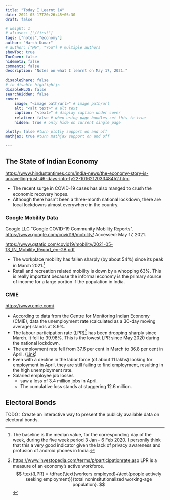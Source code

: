 ```yaml
---
title: "Today I Learnt 14"
date: 2021-05-17T20:26:45+05:30
draft: false

# weight: 1
# aliases: ["/first"]
tags: ["notes","economy"]
author: "Harsh Kumar"
# author: ["Me", "You"] # multiple authors
showToc: true
TocOpen: false
hidemeta: false
comments: false
description: "Notes on what I learnt on May 17, 2021."

disableShare: false
# to disable highlightjs
disableHLJS: false
searchHidden: false
cover:
    image: "<image path/url>" # image path/url
    alt: "<alt text>" # alt text
    caption: "<text>" # display caption under cover
    relative: false # when using page bundles set this to true
    hidden: true # only hide on current single page

plotly: false #turn plotly support on and off
mathjax: true #turn mathjax support on and off

---
```

## The State of Indian Economy

<https://www.hindustantimes.com/india-news/the-economy-story-is-unravelling-just-46-days-into-fy22-101621203348452.html>

- The recent surge in COVID-19 cases has also manged to crush the economic recovery hopes.
- Although there hasn't been a three-month national lockdown, there are local lockdowns almost everywhere in the country.

### Google Mobility Data

Google LLC "Google COVID-19 Community Mobility Reports".
https://www.google.com/covid19/mobility/ Accessed: May 17, 2021.

<https://www.gstatic.com/covid19/mobility/2021-05-13_IN_Mobility_Report_en-GB.pdf>

- The workplace mobility has fallen sharply (by about 54%) since its peak in March 2021.[^googlemobiltydata]
- Retail and recreation related mobility is down by a whopping 63%. This is really important because the informal economy is the primary source of income for a large portion if the population in India.

### CMIE

<https://www.cmie.com/>

- According to data from the Centre for Monitoring Indian Economy (CMIE), data the unemployment rate (calculated as a 30-day moving average) stands at 8.9%.
- The labour participation rate (LPR)[^LPR] has been dropping sharply since March. It fell to 39.98%. This is the lowest LPR since May 2020 during the national lockdown.
- The employment rate fell from 37.6 per cent in March to 36.8 per cent in April. ([Link](https://www.cmie.com/kommon/bin/sr.php?kall=warticle&dt=2021-05-10%2014:14:07&msec=723))
- Even with a decline in the labor force (of about 11 lakhs) looking for employment in April, they are still failing to find employment, resulting in the high unemployment rate.
- Salaried employee job losses
  - saw a loss of 3.4 million jobs in April.
  - The cumulative loss stands at staggering 12.6 million.

## Electoral Bonds

TODO : Create an interactive way to present the publicly available data on electoral bonds.

[^googlemobiltydata]: The baseline is the median value, for the corresponding day of the week, during the five week period 3 Jan – 6 Feb 2020. 
I personlly think that this a very good indicator given the lack of privacy awareness and profusion of android phones in India.
[^LPR]: <https://www.investopedia.com/terms/p/participationrate.asp> LPR is a measure of an economy’s active workforce. $$ \text{LPR} = \dfrac{\text{workers employed}+\text{people actively seeking employment}}{total noninsitutionalized working-age population}. $$